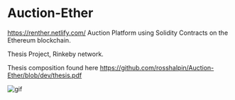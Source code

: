 # Auction-Ether
https://renther.netlify.com/
Auction Platform using Solidity Contracts on the Ethereum blockchain.

Thesis Project, Rinkeby network. 

Thesis composition found here https://github.com/rosshalpin/Auction-Ether/blob/dev/thesis.pdf

![gif](https://i.imgur.com/DJ5woEU.gif)  
